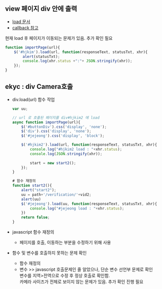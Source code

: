 ## view 페이지 div 안에 출력

- [load 문서](https://api.jquery.com/load/)
- [callback 참고](https://www.w3schools.com/jquery/jquery_ajax_load.asp)

현재 load 후 페이지가 이동되는 문제가 있음.
추가 확인 필요
```javascript
function importPage(url){
    $('#hjkim').load(url, function(responseText, statusTxt, xhr){
        alert(statusTxt);
        console.log(xhr.status +":"+ JSON.stringify(xhr));
    });
}
```

## ekyc : div Camera호출

- div.load(url) 함수 작업 
    ```javascript
    var uu;

    // url 로 호출된 페이지를 div#hjkim2 에 load
    async function importPage(url){
        $('#buttonDiv').css('display', 'none');
        $('div').css('display', 'none');
        $('#jejeong').css('display', 'block');

        $('#hjkim2').load(url, function(responseText, statusTxt, xhr){
            console.log("#hjkim2 load : "+xhr.status);
            console.log(JSON.stringify(xhr));
            
            start = new start2();
        });
    }

    # 함수 재정의
    function start2(){
        alert("start2");
        uu = path+'/verification/'+vid2;
        alert(uu)
        $('#jejeong').load(uu, function(responseText, statusTxt, xhr){
            console.log("#jejeong load : "+xhr.status);
        })
        return false;
    }
    ```
- javascript 함수 재정의
    - 페이지를 호출, 이동하는 부분을 수정하기 위해 사용

- 함수 및 변수를 호출하지 못하는 문제 확인
    - 함수 재정의
    - 변수 >> javascript 호출문제인 줄 알았으나, 단순 변수 선언부 문제로 확인   
      변수를 지역>전역으로 수정 후 정상 호출로 확인함.   
      카메라 사이즈가 전체로 보이지 않는 문제가 있음. 추가 확인 진행 필요

